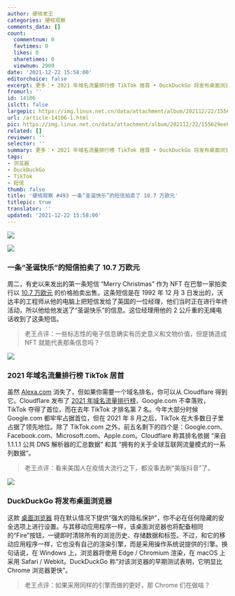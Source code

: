 ```yaml
---
author: 硬核老王
categories: 硬核观察
comments_data: []
count:
  commentnum: 0
  favtimes: 0
  likes: 0
  sharetimes: 0
  viewnum: 2900
date: '2021-12-22 15:58:00'
editorchoice: false
excerpt: 更多：• 2021 年域名流量排行榜 TikTok 居首 • DuckDuckGo 将发布桌面浏览器
fromurl: ''
id: 14106
islctt: false
largepic: https://img.linux.net.cn/data/attachment/album/202112/22/155629eebbg9jaccigjhjg.jpg
url: /article-14106-1.html
pic: https://img.linux.net.cn/data/attachment/album/202112/22/155629eebbg9jaccigjhjg.jpg.thumb.jpg
related: []
reviewer: ''
selector: ''
summary: 更多：• 2021 年域名流量排行榜 TikTok 居首 • DuckDuckGo 将发布桌面浏览器
tags:
- 浏览器
- DuckDuckGo
- TikTok
- 短信
thumb: false
title: '硬核观察 #493 一条“圣诞快乐”的短信拍卖了 10.7 万欧元'
titlepic: true
translator: ''
updated: '2021-12-22 15:58:00'
---
```


![](https://img.linux.net.cn/data/attachment/album/202112/22/155629eebbg9jaccigjhjg.jpg)


![](https://img.linux.net.cn/data/attachment/album/202112/22/155644b27b2hh899dnhu9f.jpg)


### 一条“圣诞快乐”的短信拍卖了 10.7 万欧元


周二，有史以来发出的第一条短信 “Merry Christmas” 作为 NFT 在巴黎一家拍卖行以 [10.7 万欧元](https://www.reuters.com/markets/commodities/merry-christmas-first-sms-sells-over-100000-euros-paris-auction-2021-12-21/) 的价格拍卖出售。这条短信是在 1992 年 12 月 3 日发出的，沃达丰的工程师从他的电脑上把短信发给了英国的一位经理，他们当时正在进行年终活动，所以他给他发送了“圣诞快乐”的信息。这位经理用他的 2 公斤重的无绳电话收到了这条短信。



> 
> 老王点评：一些标志性的电子信息确实有历史意义和文物价值，但是铸造成 NFT 就能代表那条信息吗？
> 
> 
> 


![](https://img.linux.net.cn/data/attachment/album/202112/22/155656tk8kddce8k89zch4.jpg)


### 2021 年域名流量排行榜 TikTok 居首


虽然 [Alexa.com](http://alexa.com/) 消失了，但如果你需要一个域名排名，你可以从 Cloudflare 得到它。Cloudflare 发布了 [2021 年域名流量排行榜](https://blog.cloudflare.com/popular-domains-year-in-review-2021/)，Google.com 不幸落败，TikTok 夺得了首位，而在去年 TikTok 才排名第 7 名。今年大部分时候 Google.com 都牢牢占据首位，但在 2021 年 8 月之后，TikTok 在大多数日子里占据了领先地位。除了 TikTok.com 之外，前五名剩下的四个是：Google.com、Facebook.com、Microsoft.com、Apple.com。Cloudflare 称其排名依据 “来自 1.1.1.1 公共 DNS 解析器的汇总数据” 和其 “拥有的关于全球互联网流量模式的一系列数据”。



> 
> 老王点评：看来美国人在疫情大流行之下，都没事去刷“美版抖音”了。
> 
> 
> 


![](https://img.linux.net.cn/data/attachment/album/202112/22/155716zrbju72qr6tum11r.jpg)


### DuckDuckGo 将发布桌面浏览器


这款 [桌面浏览器](https://spreadprivacy.com/duckduckgo-2021-review/) 将在默认情况下提供“强大的隐私保护”，你不必在任何隐藏的安全选项上进行设置。与其移动应用程序一样，该桌面浏览器也将配备相同的“Fire”按钮，一键即时清除所有的浏览历史、存储数据和标签。不过，和它的移动应用程序一样，它也没有自己的渲染引擎，而是采用操作系统说提供的引擎。换句话说，在 Windows 上，浏览器将使用 Edge / Chromium 渲染，在 macOS 上采用 Safari / Webkit。DuckDuckGo 称“对该浏览器的早期测试表明，它明显比 Chrome 浏览器更快”。



> 
> 老王点评：如果采用同样的引擎而做的更好，那 Chrome 们在做啥？
> 
> 
>